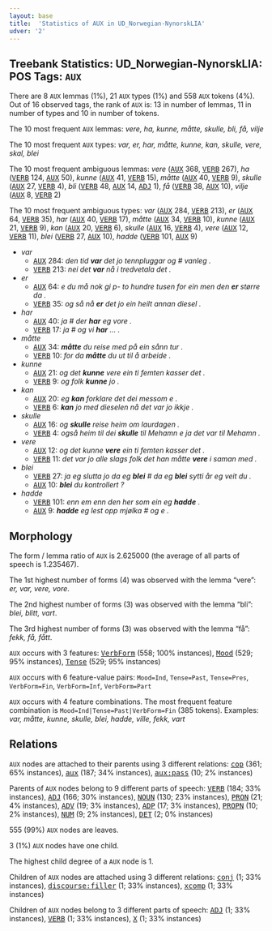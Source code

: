 ```yaml
---
layout: base
title:  'Statistics of AUX in UD_Norwegian-NynorskLIA'
udver: '2'
---
```


## Treebank Statistics: UD_Norwegian-NynorskLIA: POS Tags: `AUX`

There are 8 `AUX` lemmas (1%), 21 `AUX` types (1%) and 558 `AUX` tokens (4%).
Out of 16 observed tags, the rank of `AUX` is: 13 in number of lemmas, 11 in number of types and 10 in number of tokens.

The 10 most frequent `AUX` lemmas: <em>vere, ha, kunne, måtte, skulle, bli, få, vilje</em>

The 10 most frequent `AUX` types:  <em>var, er, har, måtte, kunne, kan, skulle, vere, skal, blei</em>

The 10 most frequent ambiguous lemmas: <em>vere</em> (<tt><a href="no_nynorsklia-pos-AUX.html">AUX</a></tt> 368, <tt><a href="no_nynorsklia-pos-VERB.html">VERB</a></tt> 267), <em>ha</em> (<tt><a href="no_nynorsklia-pos-VERB.html">VERB</a></tt> 124, <tt><a href="no_nynorsklia-pos-AUX.html">AUX</a></tt> 50), <em>kunne</em> (<tt><a href="no_nynorsklia-pos-AUX.html">AUX</a></tt> 41, <tt><a href="no_nynorsklia-pos-VERB.html">VERB</a></tt> 15), <em>måtte</em> (<tt><a href="no_nynorsklia-pos-AUX.html">AUX</a></tt> 40, <tt><a href="no_nynorsklia-pos-VERB.html">VERB</a></tt> 9), <em>skulle</em> (<tt><a href="no_nynorsklia-pos-AUX.html">AUX</a></tt> 27, <tt><a href="no_nynorsklia-pos-VERB.html">VERB</a></tt> 4), <em>bli</em> (<tt><a href="no_nynorsklia-pos-VERB.html">VERB</a></tt> 48, <tt><a href="no_nynorsklia-pos-AUX.html">AUX</a></tt> 14, <tt><a href="no_nynorsklia-pos-ADJ.html">ADJ</a></tt> 1), <em>få</em> (<tt><a href="no_nynorsklia-pos-VERB.html">VERB</a></tt> 38, <tt><a href="no_nynorsklia-pos-AUX.html">AUX</a></tt> 10), <em>vilje</em> (<tt><a href="no_nynorsklia-pos-AUX.html">AUX</a></tt> 8, <tt><a href="no_nynorsklia-pos-VERB.html">VERB</a></tt> 2)

The 10 most frequent ambiguous types:  <em>var</em> (<tt><a href="no_nynorsklia-pos-AUX.html">AUX</a></tt> 284, <tt><a href="no_nynorsklia-pos-VERB.html">VERB</a></tt> 213), <em>er</em> (<tt><a href="no_nynorsklia-pos-AUX.html">AUX</a></tt> 64, <tt><a href="no_nynorsklia-pos-VERB.html">VERB</a></tt> 35), <em>har</em> (<tt><a href="no_nynorsklia-pos-AUX.html">AUX</a></tt> 40, <tt><a href="no_nynorsklia-pos-VERB.html">VERB</a></tt> 17), <em>måtte</em> (<tt><a href="no_nynorsklia-pos-AUX.html">AUX</a></tt> 34, <tt><a href="no_nynorsklia-pos-VERB.html">VERB</a></tt> 10), <em>kunne</em> (<tt><a href="no_nynorsklia-pos-AUX.html">AUX</a></tt> 21, <tt><a href="no_nynorsklia-pos-VERB.html">VERB</a></tt> 9), <em>kan</em> (<tt><a href="no_nynorsklia-pos-AUX.html">AUX</a></tt> 20, <tt><a href="no_nynorsklia-pos-VERB.html">VERB</a></tt> 6), <em>skulle</em> (<tt><a href="no_nynorsklia-pos-AUX.html">AUX</a></tt> 16, <tt><a href="no_nynorsklia-pos-VERB.html">VERB</a></tt> 4), <em>vere</em> (<tt><a href="no_nynorsklia-pos-AUX.html">AUX</a></tt> 12, <tt><a href="no_nynorsklia-pos-VERB.html">VERB</a></tt> 11), <em>blei</em> (<tt><a href="no_nynorsklia-pos-VERB.html">VERB</a></tt> 27, <tt><a href="no_nynorsklia-pos-AUX.html">AUX</a></tt> 10), <em>hadde</em> (<tt><a href="no_nynorsklia-pos-VERB.html">VERB</a></tt> 101, <tt><a href="no_nynorsklia-pos-AUX.html">AUX</a></tt> 9)


* <em>var</em>
  * <tt><a href="no_nynorsklia-pos-AUX.html">AUX</a></tt> 284: <em>den tid <b>var</b> det jo tennpluggar og # vanleg .</em>
  * <tt><a href="no_nynorsklia-pos-VERB.html">VERB</a></tt> 213: <em>nei det <b>var</b> nå i tredvetala det .</em>
* <em>er</em>
  * <tt><a href="no_nynorsklia-pos-AUX.html">AUX</a></tt> 64: <em>e du må nok gi p- to hundre tusen for ein men den <b>er</b> større da .</em>
  * <tt><a href="no_nynorsklia-pos-VERB.html">VERB</a></tt> 35: <em>og så nå <b>er</b> det jo ein heilt annan diesel .</em>
* <em>har</em>
  * <tt><a href="no_nynorsklia-pos-AUX.html">AUX</a></tt> 40: <em>ja # der <b>har</b> eg vore .</em>
  * <tt><a href="no_nynorsklia-pos-VERB.html">VERB</a></tt> 17: <em>ja # og vi <b>har</b> … .</em>
* <em>måtte</em>
  * <tt><a href="no_nynorsklia-pos-AUX.html">AUX</a></tt> 34: <em><b>måtte</b> du reise med på ein sånn tur .</em>
  * <tt><a href="no_nynorsklia-pos-VERB.html">VERB</a></tt> 10: <em>for da <b>måtte</b> du ut til å arbeide .</em>
* <em>kunne</em>
  * <tt><a href="no_nynorsklia-pos-AUX.html">AUX</a></tt> 21: <em>og det <b>kunne</b> vere ein ti femten kasser det .</em>
  * <tt><a href="no_nynorsklia-pos-VERB.html">VERB</a></tt> 9: <em>og folk <b>kunne</b> jo .</em>
* <em>kan</em>
  * <tt><a href="no_nynorsklia-pos-AUX.html">AUX</a></tt> 20: <em>eg <b>kan</b> forklare det dei messom e .</em>
  * <tt><a href="no_nynorsklia-pos-VERB.html">VERB</a></tt> 6: <em><b>kan</b> jo med dieselen nå det var jo ikkje .</em>
* <em>skulle</em>
  * <tt><a href="no_nynorsklia-pos-AUX.html">AUX</a></tt> 16: <em>og <b>skulle</b> reise heim om laurdagen .</em>
  * <tt><a href="no_nynorsklia-pos-VERB.html">VERB</a></tt> 4: <em>også heim til dei <b>skulle</b> til Mehamn e ja det var til Mehamn .</em>
* <em>vere</em>
  * <tt><a href="no_nynorsklia-pos-AUX.html">AUX</a></tt> 12: <em>og det kunne <b>vere</b> ein ti femten kasser det .</em>
  * <tt><a href="no_nynorsklia-pos-VERB.html">VERB</a></tt> 11: <em>det var jo alle slags folk det han måtte <b>vere</b> i saman med .</em>
* <em>blei</em>
  * <tt><a href="no_nynorsklia-pos-VERB.html">VERB</a></tt> 27: <em>ja eg slutta jo da eg <b>blei</b> # da eg <b>blei</b> sytti år eg veit du .</em>
  * <tt><a href="no_nynorsklia-pos-AUX.html">AUX</a></tt> 10: <em><b>blei</b> du kontrollert ?</em>
* <em>hadde</em>
  * <tt><a href="no_nynorsklia-pos-VERB.html">VERB</a></tt> 101: <em>enn em enn den her som ein eg <b>hadde</b> .</em>
  * <tt><a href="no_nynorsklia-pos-AUX.html">AUX</a></tt> 9: <em><b>hadde</b> eg lest opp mjølka # og e .</em>

## Morphology

The form / lemma ratio of `AUX` is 2.625000 (the average of all parts of speech is 1.235467).

The 1st highest number of forms (4) was observed with the lemma “vere”: <em>er, var, vere, vore</em>.

The 2nd highest number of forms (3) was observed with the lemma “bli”: <em>blei, blitt, vart</em>.

The 3rd highest number of forms (3) was observed with the lemma “få”: <em>fekk, få, fått</em>.

`AUX` occurs with 3 features: <tt><a href="no_nynorsklia-feat-VerbForm.html">VerbForm</a></tt> (558; 100% instances), <tt><a href="no_nynorsklia-feat-Mood.html">Mood</a></tt> (529; 95% instances), <tt><a href="no_nynorsklia-feat-Tense.html">Tense</a></tt> (529; 95% instances)

`AUX` occurs with 6 feature-value pairs: `Mood=Ind`, `Tense=Past`, `Tense=Pres`, `VerbForm=Fin`, `VerbForm=Inf`, `VerbForm=Part`

`AUX` occurs with 4 feature combinations.
The most frequent feature combination is `Mood=Ind|Tense=Past|VerbForm=Fin` (385 tokens).
Examples: <em>var, måtte, kunne, skulle, blei, hadde, ville, fekk, vart</em>


## Relations

`AUX` nodes are attached to their parents using 3 different relations: <tt><a href="no_nynorsklia-dep-cop.html">cop</a></tt> (361; 65% instances), <tt><a href="no_nynorsklia-dep-aux.html">aux</a></tt> (187; 34% instances), <tt><a href="no_nynorsklia-dep-aux-pass.html">aux:pass</a></tt> (10; 2% instances)

Parents of `AUX` nodes belong to 9 different parts of speech: <tt><a href="no_nynorsklia-pos-VERB.html">VERB</a></tt> (184; 33% instances), <tt><a href="no_nynorsklia-pos-ADJ.html">ADJ</a></tt> (166; 30% instances), <tt><a href="no_nynorsklia-pos-NOUN.html">NOUN</a></tt> (130; 23% instances), <tt><a href="no_nynorsklia-pos-PRON.html">PRON</a></tt> (21; 4% instances), <tt><a href="no_nynorsklia-pos-ADV.html">ADV</a></tt> (19; 3% instances), <tt><a href="no_nynorsklia-pos-ADP.html">ADP</a></tt> (17; 3% instances), <tt><a href="no_nynorsklia-pos-PROPN.html">PROPN</a></tt> (10; 2% instances), <tt><a href="no_nynorsklia-pos-NUM.html">NUM</a></tt> (9; 2% instances), <tt><a href="no_nynorsklia-pos-DET.html">DET</a></tt> (2; 0% instances)

555 (99%) `AUX` nodes are leaves.

3 (1%) `AUX` nodes have one child.

The highest child degree of a `AUX` node is 1.

Children of `AUX` nodes are attached using 3 different relations: <tt><a href="no_nynorsklia-dep-conj.html">conj</a></tt> (1; 33% instances), <tt><a href="no_nynorsklia-dep-discourse-filler.html">discourse:filler</a></tt> (1; 33% instances), <tt><a href="no_nynorsklia-dep-xcomp.html">xcomp</a></tt> (1; 33% instances)

Children of `AUX` nodes belong to 3 different parts of speech: <tt><a href="no_nynorsklia-pos-ADJ.html">ADJ</a></tt> (1; 33% instances), <tt><a href="no_nynorsklia-pos-VERB.html">VERB</a></tt> (1; 33% instances), <tt><a href="no_nynorsklia-pos-X.html">X</a></tt> (1; 33% instances)

